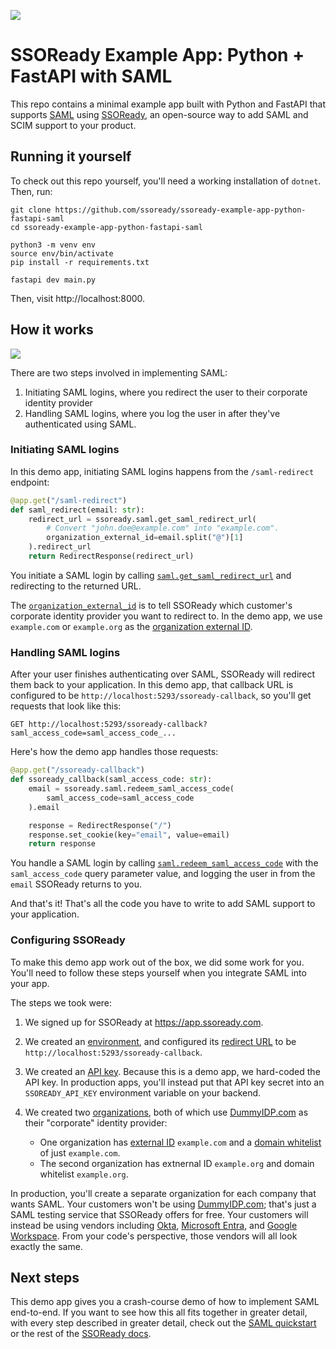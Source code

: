 ![](https://i.imgur.com/oaig6Au.gif)

# SSOReady Example App: Python + FastAPI with SAML

This repo contains a minimal example app built with Python and FastAPI that
supports [SAML](https://ssoready.com/docs/saml/saml-quickstart) using
[SSOReady](https://ssoready.com/), an open-source way to add SAML and SCIM
support to your product.

## Running it yourself

To check out this repo yourself, you'll need a working installation of `dotnet`.
Then, run:

```
git clone https://github.com/ssoready/ssoready-example-app-python-fastapi-saml
cd ssoready-example-app-python-fastapi-saml

python3 -m venv env
source env/bin/activate
pip install -r requirements.txt

fastapi dev main.py
```

Then, visit http://localhost:8000.

## How it works

![](https://i.imgur.com/DkcXB4F.png)

There are two steps involved in implementing SAML:

1. Initiating SAML logins, where you redirect the user to their corporate
   identity provider
2. Handling SAML logins, where you log the user in after they've authenticated
   using SAML.

### Initiating SAML logins

In this demo app, initiating SAML logins happens from the `/saml-redirect`
endpoint:

```python
@app.get("/saml-redirect")
def saml_redirect(email: str):
    redirect_url = ssoready.saml.get_saml_redirect_url(
        # Convert "john.doe@example.com" into "example.com".
        organization_external_id=email.split("@")[1]
    ).redirect_url
    return RedirectResponse(redirect_url)
```

You initiate a SAML login by calling
[`saml.get_saml_redirect_url`](https://ssoready.com/docs/api-reference/saml/get-saml-redirect-url)
and redirecting to the returned URL.

The
[`organization_external_id`](https://ssoready.com/docs/api-reference/saml/get-saml-redirect-url#request.body.organizationExternalId)
is to tell SSOReady which customer's corporate identity provider you want to
redirect to. In the demo app, we use `example.com` or `example.org` as the
[organization external
ID](https://ssoready.com/docs/ssoready-concepts/organizations#organization-external-id).

### Handling SAML logins

After your user finishes authenticating over SAML, SSOReady will redirect them
back to your application. In this demo app, that callback URL is configured to
be `http://localhost:5293/ssoready-callback`, so you'll get requests that look
like this:

```
GET http://localhost:5293/ssoready-callback?saml_access_code=saml_access_code_...
```

Here's how the demo app handles those requests:

```python
@app.get("/ssoready-callback")
def ssoready_callback(saml_access_code: str):
    email = ssoready.saml.redeem_saml_access_code(
        saml_access_code=saml_access_code
    ).email

    response = RedirectResponse("/")
    response.set_cookie(key="email", value=email)
    return response
```

You handle a SAML login by calling
[`saml.redeem_saml_access_code`](https://ssoready.com/docs/api-reference/saml/redeem-saml-access-code)
with the `saml_access_code` query parameter value, and logging the user in from
the `email` SSOReady returns to you.

And that's it! That's all the code you have to write to add SAML support to your
application.

### Configuring SSOReady

To make this demo app work out of the box, we did some work for you. You'll need
to follow these steps yourself when you integrate SAML into your app.

The steps we took were:

1. We signed up for SSOReady at https://app.ssoready.com.
2. We created an
   [environment](https://ssoready.com/docs/ssoready-concepts/environments), and
   configured its [redirect
   URL](https://ssoready.com/docs/ssoready-concepts/environments#redirect-url)
   to be `http://localhost:5293/ssoready-callback`.
3. We created an [API
   key](https://ssoready.com/docs/ssoready-concepts/environments#api-keys).
   Because this is a demo app, we hard-coded the API key. In production apps,
   you'll instead put that API key secret into an `SSOREADY_API_KEY` environment
   variable on your backend.
4. We created two
   [organizations](https://ssoready.com/docs/ssoready-concepts/organizations),
   both of which use [DummyIDP.com](https://ssoready.com/docs/dummyidp) as their
   "corporate" identity provider:

   - One organization has [external
     ID](https://ssoready.com/docs/ssoready-concepts/organizations#organization-external-id)
     `example.com` and a [domain
     whitelist](https://ssoready.com/docs/ssoready-concepts/organizations#domains)
     of just `example.com`.
   - The second organization has extnernal ID `example.org` and domain whitelist
     `example.org`.

In production, you'll create a separate organization for each company that wants
SAML. Your customers won't be using [DummyIDP.com](https://dummyidp.com); that's
just a SAML testing service that SSOReady offers for free. Your customers will
instead be using vendors including
[Okta](https://www.okta.com/products/single-sign-on-customer-identity/),
[Microsoft
Entra](https://www.microsoft.com/en-us/security/business/microsoft-entra), and
[Google Workspace](https://workspace.google.com/). From your code's perspective,
those vendors will all look exactly the same.

## Next steps

This demo app gives you a crash-course demo of how to implement SAML end-to-end.
If you want to see how this all fits together in greater detail, with every step
described in greater detail, check out the [SAML
quickstart](https://ssoready.com/docs/saml/saml-quickstart) or the rest of the
[SSOReady docs](https://ssoready.com/docs).
